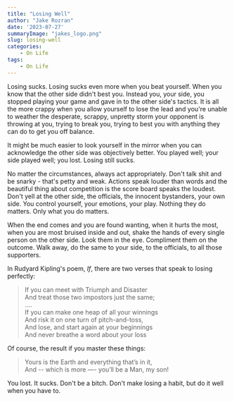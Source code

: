 ```yaml
---
title: "Losing Well"
author: "Jake Rozran"
date: '2023-07-27'
summaryImage: "jakes_logo.png"
slug: losing-well
categories: 
    - On Life
tags: 
    - On Life
---
```


Losing sucks. Losing sucks even more when you beat yourself. When you know that 
the other side didn't best you. Instead you, your side, you stopped playing your 
game and gave in to the other side's tactics. It is all the more crappy when 
you allow yourself to lose the lead and you're unable to weather the 
desperate, scrappy, unpretty storm your opponent is throwing at you, trying to 
break you, trying to best you with anything they can do to get you off balance. 

It might be much easier to look yourself in the mirror when you can acknowledge 
the other side was objectively better. You played well; your side played well; 
you lost. Losing still sucks. 

No matter the circumstances, always act appropriately. Don't talk shit and be 
snarky - that's petty and weak. Actions speak louder than words and the 
beautiful thing about competition is the score board speaks the loudest. Don't 
yell at the other side, the officials, the innocent bystanders, your own side. 
You control yourself, your emotions, your play. Nothing they do matters. Only 
what you do matters. 

When the end comes and you are found wanting, when it hurts the most, 
when you are most bruised inside and out, shake the hands of every single 
person on the other side. Look them in the eye. Compliment them on the outcome. 
Walk away, do the same to your side, to the officials, to all those supporters. 

In Rudyard Kipling's poem, *If*, there are two verses that speak to losing 
perfectly: 

>If you can meet with Triumph and Disaster  
    And treat those two impostors just the same;  
....  
If you can make one heap of all your winnings  
    And risk it on one turn of pitch-and-toss,  
And lose, and start again at your beginnings  
    And never breathe a word about your loss

Of course, the result if you master these things: 

>Yours is the Earth and everything that’s in it,   
    And -- which is more —- you’ll be a Man, my son!

You lost. It sucks. Don't be a bitch. Don't make losing a habit, but do it well 
when you have to. 
